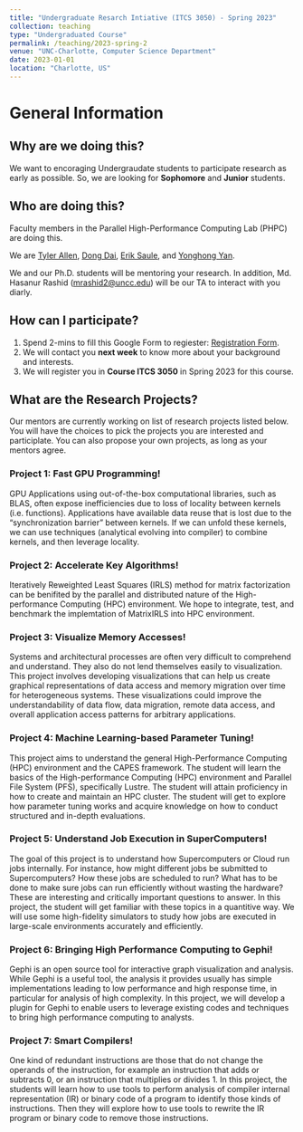```yaml
---
title: "Undergraduate Resarch Intiative (ITCS 3050) - Spring 2023"
collection: teaching
type: "Undergraduated Course"
permalink: /teaching/2023-spring-2
venue: "UNC-Charlotte, Computer Science Department"
date: 2023-01-01
location: "Charlotte, US"
---
```

# General Information

## Why are we doing this?
We want to encoraging Undergraudate students to participate research as early as possible. So, we are looking for **Sophomore** and **Junior** students.

## Who are doing this?
Faculty members in the Parallel High-Performance Computing Lab (PHPC) are doing this. 

We are [Tyler Allen](https://webpages.charlotte.edu/~tallen93/), [Dong Dai](http://daidong.github.io), [Erik Saule](https://webpages.charlotte.edu/~esaule/public-website/welcome.html), and [Yonghong Yan](https://passlab.github.io/yanyh/). 

We and our Ph.D. students will be mentoring your research. In addition, Md. Hasanur Rashid (mrashid2@uncc.edu) will be our TA to interact with you diarly.

## How can I participate?
1. Spend 2-mins to fill this Google Form to regiester: [Registration Form]().
2. We will contact you **next week** to know more about your background and interests.
3. We will register you in **Course ITCS 3050** in Spring 2023 for this course.

## What are the Research Projects?
Our mentors are currently working on list of research projects listed below. You will have the choices to pick the projects you are interested and participlate. You can also propose your own projects, as long as your mentors agree. 

### Project 1: Fast GPU Programming!
GPU Applications using out-of-the-box computational libraries, such as BLAS, often expose inefficiencies due to loss of locality between kernels (i.e. functions). Applications have available data reuse that is lost due to the “synchronization barrier” between kernels. If we can unfold these kernels, we can use techniques (analytical evolving into compiler) to combine kernels, and then leverage locality.

### Project 2: Accelerate Key Algorithms!
Iteratively Reweighted Least Squares (IRLS) method for matrix factorization can be benifited by the parallel and distributed nature of the High-performance Computing (HPC) environment. We hope to integrate, test, and benchmark the implemtation of MatrixIRLS into HPC environment.

### Project 3: Visualize Memory Accesses!
Systems and architectural processes are often very difficult to comprehend and understand. They also do not lend themselves easily to visualization. This project involves developing visualizations that can help us create graphical representations of data access and memory migration over time for heterogeneous systems. These visualizations could improve the understandability of data flow, data migration, remote data access, and overall application access patterns for arbitrary applications.

### Project 4: Machine Learning-based Parameter Tuning!
This project aims to understand the general High-Performance Computing (HPC) environment and the CAPES framework. The student will learn the basics of the High-performance Computing (HPC) environment and Parallel File System (PFS), specifically Lustre. The student will attain proficiency in how to create and maintain an HPC cluster. The student will get to explore how parameter tuning works and acquire knowledge on how to conduct structured and in-depth evaluations.

### Project 5: Understand Job Execution in SuperComputers!
The goal of this project is to understand how Supercomputers or Cloud run jobs internally. For instance, how might different jobs be submitted to Supercomputers? How these jobs are scheduled to run? What has to be done to make sure jobs can run efficiently without wasting the hardware? These are interesting and critically important questions to answer. In this project, the student will get familiar with these topics in a quantitive way. We will use some high-fidelity simulators to study how jobs are executed in large-scale environments accurately and efficiently.


### Project 6: Bringing High Performance Computing to Gephi!
Gephi is an open source tool for interactive graph visualization and analysis. While Gephi is a useful tool, the analysis it provides usually has simple implementations leading to low performance and high response time, in particular for analysis of high complexity. In this project, we will develop a plugin for Gephi to enable users to leverage existing codes and techniques to bring high performance computing to analysts.


### Project 7: Smart Compilers!
One kind of redundant instructions are those that do not change the operands of the instruction, for example an instruction that adds or subtracts 0, or an instruction that multiplies or divides 1. In this project, the students will learn how to use tools to perform analysis of compiler internal representation (IR) or binary code of a program to identify those kinds of instructions. Then they will explore how to use tools to rewrite the IR program or binary code to remove those instructions.
